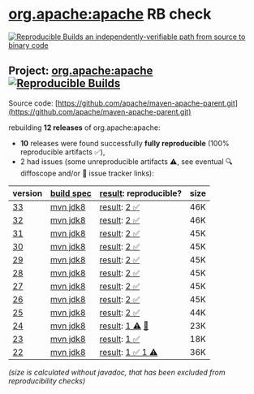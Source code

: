 [org.apache:apache](https://central.sonatype.com/artifact/org.apache/apache/versions) RB check
=======

[![Reproducible Builds](https://reproducible-builds.org/images/logos/rb.svg) an independently-verifiable path from source to binary code](https://reproducible-builds.org/)

## Project: [org.apache:apache](https://central.sonatype.com/artifact/org.apache/apache/versions) [![Reproducible Builds](https://img.shields.io/endpoint?url=https://raw.githubusercontent.com/jvm-repo-rebuild/reproducible-central/master/content/org/apache/apache/badge.json)](https://github.com/jvm-repo-rebuild/reproducible-central/blob/master/content/org/apache/apache/README.md)

Source code: [https://github.com/apache/maven-apache-parent.git](https://github.com/apache/maven-apache-parent.git)

rebuilding **12 releases** of org.apache:apache:
- **10** releases were found successfully **fully reproducible** (100% reproducible artifacts :white_check_mark:),
- 2 had issues (some unreproducible artifacts :warning:, see eventual :mag: diffoscope and/or :memo: issue tracker links):

| version | [build spec](/BUILDSPEC.md) | [result](https://reproducible-builds.org/docs/jvm/): reproducible? | size |
| -- | --------- | ------ | -- |
| [33](https://central.sonatype.com/artifact/org.apache/apache/33/pom) | [mvn jdk8](apache-33.buildspec) | [result](apache-33.buildinfo): [2 :white_check_mark: ](apache-33.buildcompare) | 46K |
| [32](https://central.sonatype.com/artifact/org.apache/apache/32/pom) | [mvn jdk8](apache-32.buildspec) | [result](apache-32.buildinfo): [2 :white_check_mark: ](apache-32.buildcompare) | 46K |
| [31](https://central.sonatype.com/artifact/org.apache/apache/31/pom) | [mvn jdk8](apache-31.buildspec) | [result](apache-31.buildinfo): [2 :white_check_mark: ](apache-31.buildcompare) | 45K |
| [30](https://central.sonatype.com/artifact/org.apache/apache/30/pom) | [mvn jdk8](apache-30.buildspec) | [result](apache-30.buildinfo): [2 :white_check_mark: ](apache-30.buildcompare) | 45K |
| [29](https://central.sonatype.com/artifact/org.apache/apache/29/pom) | [mvn jdk8](apache-29.buildspec) | [result](apache-29.buildinfo): [2 :white_check_mark: ](apache-29.buildcompare) | 45K |
| [28](https://central.sonatype.com/artifact/org.apache/apache/28/pom) | [mvn jdk8](apache-28.buildspec) | [result](apache-28.buildinfo): [2 :white_check_mark: ](apache-28.buildcompare) | 45K |
| [27](https://central.sonatype.com/artifact/org.apache/apache/27/pom) | [mvn jdk8](apache-27.buildspec) | [result](apache-27.buildinfo): [2 :white_check_mark: ](apache-27.buildcompare) | 45K |
| [26](https://central.sonatype.com/artifact/org.apache/apache/26/pom) | [mvn jdk8](apache-26.buildspec) | [result](apache-26.buildinfo): [2 :white_check_mark: ](apache-26.buildcompare) | 45K |
| [25](https://central.sonatype.com/artifact/org.apache/apache/25/pom) | [mvn jdk8](apache-25.buildspec) | [result](apache-25.buildinfo): [2 :white_check_mark: ](apache-25.buildcompare) | 44K |
| [24](https://central.sonatype.com/artifact/org.apache/apache/24/pom) | [mvn jdk8](apache-24.buildspec) | [result](apache-24.buildinfo): [ 1 :warning:](apache-24.buildcompare) [:memo:](https://issues.apache.org/jira/browse/MPOM-265) | 23K |
| [23](https://central.sonatype.com/artifact/org.apache/apache/23/pom) | [mvn jdk8](apache-23.buildspec) | [result](apache-23.buildinfo): [1 :white_check_mark: ](apache-23.buildcompare) | 18K |
| [22](https://central.sonatype.com/artifact/org.apache/apache/22/pom) | [mvn jdk8](apache-22.buildspec) | [result](apache-22.buildinfo): [1 :white_check_mark:  1 :warning:](apache-22.buildcompare) | 36K |

<i>(size is calculated without javadoc, that has been excluded from reproducibility checks)</i>

